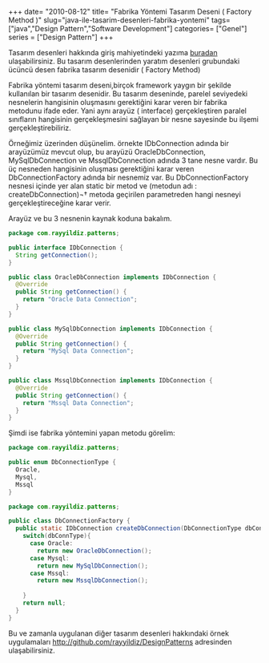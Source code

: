 +++
date= "2010-08-12"
title= "Fabrika Yöntemi Tasarım Deseni ( Factory Method )"
slug="java-ile-tasarim-desenleri-fabrika-yontemi"
tags= ["java","Design Pattern","Software Development"]
categories= ["Genel"]
series = ["Design Pattern"]
+++



Tasarım desenleri hakkında giriş mahiyetindeki yazıma [buradan](/tr/posts/java-ile-tasarim-desenleri/) ulaşabilirsiniz. Bu tasarım desenlerinden yaratım desenleri grubundaki ücüncü desen fabrika tasarım desenidir ( Factory Method)

Fabrika yöntemi tasarım deseni,birçok framework yaygın bir şekilde kullanılan bir tasarım desenidir. Bu tasarım deseninde, parelel seviyedeki nesnelerin hangisinin oluşmasını gerektiğini karar veren bir fabrika metodunu ifade eder. Yani aynı arayüz ( interface) gerçekleştiren paralel sınıfların hangisinin gerçekleşmesini sağlayan bir nesne sayesinde bu ilşemi gerçekleştirebiliriz.

Örneğimiz üzerinden düşünelim. örnekte IDbConnection adında bir arayüzümüz mevcut olup, bu arayüzü OracleDbConnection, MySqlDbConnection ve MssqlDbConnection adında 3 tane nesne vardır. Bu üç nesneden hangisinin oluşması gerektiğini karar veren DbConnectionFactory adında bir nesnemiz var. Bu DbConnectionFactory nesnesi içinde yer alan static bir metod ve (metodun adı : createDbConnection)¬† metoda geçirilen parametreden hangi nesneyi gerçekleştireceğine karar verir.

Arayüz ve bu 3 nesnenin kaynak koduna bakalım.

```java
package com.rayyildiz.patterns;

public interface IDbConnection {
  String getConnection();
}

public class OracleDbConnection implements IDbConnection {
  @Override
  public String getConnection() {
    return "Oracle Data Connection";
  }
}

public class MySqlDbConnection implements IDbConnection {
  @Override
  public String getConnection() {
    return "MySql Data Connection";
  }
}

public class MssqlDbConnection implements IDbConnection {
  @Override
  public String getConnection() {
    return "Mssql Data Connection";
  }
}
```

Şimdi ise fabrika yöntemini yapan metodu görelim:

```java
package com.rayyildiz.patterns;

public enum DbConnectionType {
  Oracle,
  Mysql,
  Mssql
}

package com.rayyildiz.patterns;

public class DbConnectionFactory {
  public static IDbConnection createDbConnection(DbConnectionType dbConnType){
    switch(dbConnType){
      case Oracle:
        return new OracleDbConnection();
      case Mysql:
        return new MySqlDbConnection();
      case Mssql:
        return new MssqlDbConnection();
      
    }
    return null;
  }
}
```

Bu ve zamanla uygulanan diğer tasarım desenleri hakkındaki örnek uygulamaları <http://github.com/rayyildiz/DesignPatterns> adresinden ulaşabilirsiniz.